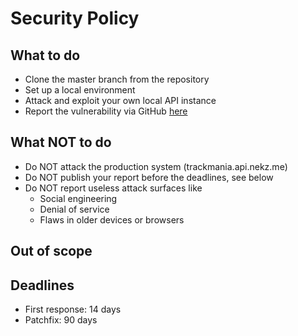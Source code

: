 # Security Policy

## What to do

- Clone the master branch from the repository
- Set up a local environment
- Attack and exploit your own local API instance
- Report the vulnerability via GitHub [here](https://github.com/NeKzor/trackmania-records/security/advisories/new)

## What NOT to do

- Do NOT attack the production system (trackmania.api.nekz.me)
- Do NOT publish your report before the deadlines, see below
- Do NOT report useless attack surfaces like
  - Social engineering
  - Denial of service
  - Flaws in older devices or browsers

## Out of scope

## Deadlines

- First response: 14 days
- Patchfix: 90 days
